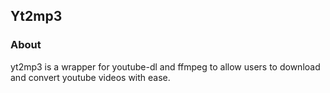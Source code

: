 ## Yt2mp3

### About  
yt2mp3 is a wrapper for youtube-dl and ffmpeg to allow users to download and convert youtube videos
with ease.

